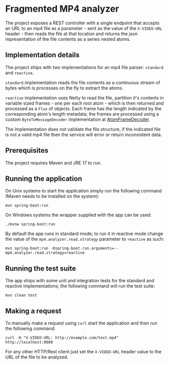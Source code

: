 # Fragmented MP4 analyzer

The project exposes a REST controller with a single endpoint that accepts an URL to an mp4 file as a parameter - sent as the value of the `X-VIDEO-URL` header - then reads the file at that location and returns the json representation of the file contents as a series nested atoms.

## Implementation details

The project ships with two implementations for an mp4 file parser: `standard` and `reactive`.

`standard` implementation reads the file contents as a continuous stream of bytes which is processes on the fly to extract the atoms.

`reactive` implementation uses Netty to read the file, partition it's contents in variable sized frames - one per each root atom - which is then returned and processed as a `Flux` of objects. Each frame has the length indicated by the corresponding atom's length metadata; the frames are processed using a custom `ByteToMessageDecoder` implementation at [AtomFrameDecoder](src/main/java/ro/occam/mp4analyzer/service/decoder/AtomFrameDecoder.java).

The implementation does not validate the file structure, if the indicated file is not a valid mp4 file then the service will error or return inconsistent data.

## Prerequisites

The project requires Maven and JRE 17 to run.

## Running the application

On Unix systems to start the application simply run the following command (Maven needs to be installed on the system):
```shell
mvn spring-boot:run
```

On Windows systems the wrapper supplied with the app can be used:
```shell
./mvnw spring-boot:run
```

By default the app runs in standard mode; to run it in reactive mode change the value of the `mp4.analyzer.read.strategy` parameter to `reactive` as such:
```shell
mvn spring-boot:run -Dspring-boot.run.arguments=--mp4.analyzer.read.strategy=reactive
```

## Running the test suite

The app ships with some unit and integration tests for the standard and reactive implementations; the following command will run the test suite:
```shell
mvn clean test
```

## Making a request

To manually make a request using `curl` start the application and then run the following command:
```shell
curl -H "X-VIDEO-URL: http://example.com/test.mp4" http://localhost:8080
```

For any other HTTP/Rest client just set the `X-VIDEO-URL` header value to the URL of the file to be analyzed.